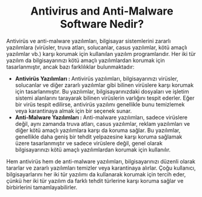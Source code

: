 <h1 align=center> Antivirus and Anti-Malware Software Nedir? </h1>

Antivirüs ve anti-malware yazılımları, bilgisayar sistemlerini zararlı yazılımlara (virüsler, truva atları, solucanlar, casus yazılımlar, kötü amaçlı yazılımlar vb.) karşı korumak için kullanılan yazılım programlarıdır. 
Her iki tür yazılım da bilgisayarınızı kötü amaçlı yazılımlardan korumak için tasarlanmıştır, ancak bazı farklılıklar bulunmaktadır:

<ul>
  <li> <b> Antivirüs Yazılımları : </b> Antivirüs yazılımları, bilgisayarınızı virüsler, solucanlar ve diğer zararlı yazılımlar gibi bilinen virüslere karşı korumak için tasarlanmıştır. 
    Bu yazılımlar, bilgisayarınızdaki dosyaları ve işletim sistemi alanlarını tarayarak bilinen virüslerin varlığını tespit ederler. 
    Eğer bir virüs tespit edilirse, antivirüs yazılımı genellikle bunu temizlemek veya karantinaya almak için bir seçenek sunar.
  </li>

  <li> <b> Anti-Malware Yazılımları : </b> Anti-malware yazılımları, sadece virüslere değil, aynı zamanda truva atları, casus yazılımlar, reklam yazılımları ve diğer kötü amaçlı yazılımlara karşı da koruma sağlar. 
    Bu yazılımlar, genellikle daha geniş bir tehdit yelpazesine karşı koruma sağlamak üzere tasarlanmıştır ve sadece virüslere değil, genel olarak bilgisayarınızı kötü amaçlı yazılımlardan korumak için kullanılır. 
  </li>
</ul>
<p></p>

Hem antivirüs hem de anti-malware yazılımları, bilgisayarınızı düzenli olarak tararlar ve zararlı yazılımları temizler veya karantinaya alırlar. 
Çoğu kullanıcı, bilgisayarlarını her iki tür yazılımı da kullanarak korumak için tercih eder, çünkü her iki tür yazılım da farklı tehdit türlerine karşı koruma sağlar ve birbirlerini tamamlayabilirler.
